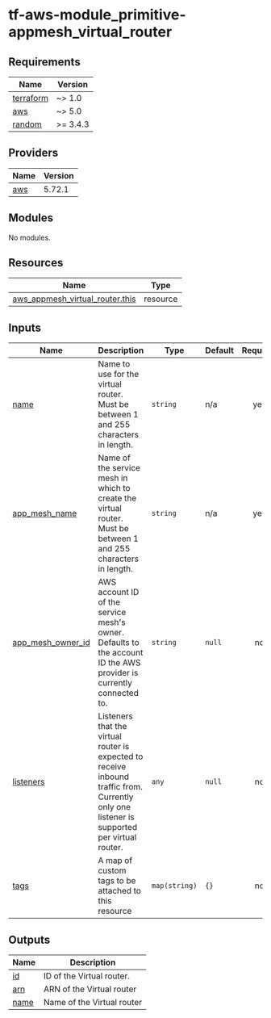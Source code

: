 # tf-aws-module_primitive-appmesh_virtual_router

<!-- BEGINNING OF PRE-COMMIT-TERRAFORM DOCS HOOK -->
## Requirements

| Name | Version |
|------|---------|
| <a name="requirement_terraform"></a> [terraform](#requirement\_terraform) | ~> 1.0 |
| <a name="requirement_aws"></a> [aws](#requirement\_aws) | ~> 5.0 |
| <a name="requirement_random"></a> [random](#requirement\_random) | >= 3.4.3 |

## Providers

| Name | Version |
|------|---------|
| <a name="provider_aws"></a> [aws](#provider\_aws) | 5.72.1 |

## Modules

No modules.

## Resources

| Name | Type |
|------|------|
| [aws_appmesh_virtual_router.this](https://registry.terraform.io/providers/hashicorp/aws/latest/docs/resources/appmesh_virtual_router) | resource |

## Inputs

| Name | Description | Type | Default | Required |
|------|-------------|------|---------|:--------:|
| <a name="input_name"></a> [name](#input\_name) | Name to use for the virtual router. Must be between 1 and 255 characters in length. | `string` | n/a | yes |
| <a name="input_app_mesh_name"></a> [app\_mesh\_name](#input\_app\_mesh\_name) | Name of the service mesh in which to create the virtual router. Must be between 1 and 255 characters in length. | `string` | n/a | yes |
| <a name="input_app_mesh_owner_id"></a> [app\_mesh\_owner\_id](#input\_app\_mesh\_owner\_id) | AWS account ID of the service mesh's owner. Defaults to the account ID the AWS provider is currently connected to. | `string` | `null` | no |
| <a name="input_listeners"></a> [listeners](#input\_listeners) | Listeners that the virtual router is expected to receive inbound traffic from. Currently only one listener is supported per virtual router. | `any` | `null` | no |
| <a name="input_tags"></a> [tags](#input\_tags) | A map of custom tags to be attached to this resource | `map(string)` | `{}` | no |

## Outputs

| Name | Description |
|------|-------------|
| <a name="output_id"></a> [id](#output\_id) | ID of the Virtual router. |
| <a name="output_arn"></a> [arn](#output\_arn) | ARN of the Virtual router |
| <a name="output_name"></a> [name](#output\_name) | Name of the Virtual router |
<!-- END OF PRE-COMMIT-TERRAFORM DOCS HOOK -->
